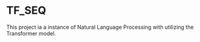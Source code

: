 # TF_SEQ
This project ia a instance of Natural Language Processing with utilizing the Transformer model.
